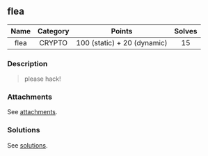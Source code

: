 ## flea

|  Name  |  Category  |  Points  |  Solves  |
| :----: | :----: | :----: | :----: |
|  flea  |  CRYPTO  |  100 (static) + 20 (dynamic)  |  15  |

### Description
> please hack!

### Attachments
See [attachments](https://github.com/roadicing/ctf-writeups/tree/main/2017/hxpctf/flea/attachments).

### Solutions
See [solutions](https://github.com/roadicing/ctf-writeups/tree/main/2017/hxpctf/flea/solutions).